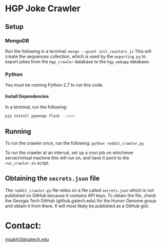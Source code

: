 # HGP Joke Crawler

## Setup

### MongoDB
Run the following in a terminal:
```mongo --quiet init_counters.js```
This will create the sequences collection, which is used by the `exporting.py` to export jokes from the `hgp_crawler` database to the `hgp_webapp` database.

### Python
You must be running Python 2.7 to run this code.

#### Install Dependencies
In a terminal, run the following:
```bash
pip install pymongo flask --user
```

## Running
To run the crawler once, run the following:
```python reddit_crawler.py```

To run the crawler at an interval, set up a cron job on whichever server/virtual machine this will run on, and have it point to the `run_crawler.sh` script.

## Obtaining the `secrets.json` file
The `reddit_crawler.py` file relies on a file called `secrets.json` which is not published on GitHub because it contains API keys. To obtain the file, check the Georgia Tech GitHub (github.gatech.edu) for the Humor Genome group and obtain it from there. It will most likely be published as a GitHub gist.


Contact:
===========
msakhi3@gatech.edu
